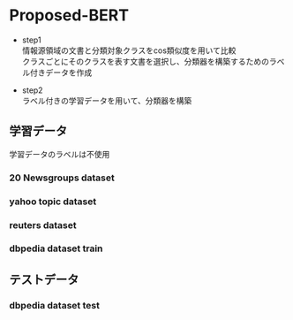# Proposed-BERT
- step1  
情報源領域の文書と分類対象クラスをcos類似度を用いて比較  
クラスごとにそのクラスを表す文書を選択し、分類器を構築するためのラベル付きデータを作成  

- step2  
ラベル付きの学習データを用いて、分類器を構築

## 学習データ
学習データのラベルは不使用
### 20 Newsgroups dataset

### yahoo topic dataset

### reuters dataset

### dbpedia dataset train

## テストデータ
### dbpedia dataset test